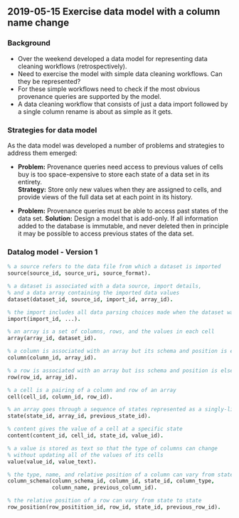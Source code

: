 ## 2019-05-15 Exercise data model with a column name change

### Background
- Over the weekend developed a data model for representing data cleaning workflows (retrospectively).
- Need to exercise the model with simple data cleaning workflows. Can they be represented?
- For these simple workflows need to check if the most obvious provenance queries are supported by the model.
- A data cleaning workflow that consists of just a data import followed by a single column rename is about as simple as it gets.

### Strategies for data model
As the data model was developed a number of problems and strategies to address them emerged:

- **Problem:** Provenance queries need access to previous values of cells buy is too space-expensive to store each state of a data set in its entirety.  
**Strategy:** Store only new values when they are assigned to cells, and provide views of the full data set at each point in its history.


-   **Problem:**  Provenance queries must be able to access past states of the data set.
**Solution:** Design a model that is add-only.  If all information added to the database is immutable, and never deleted then in principle it may be possible to access previous states of the data set.


### Datalog model - Version 1
```prolog
% a source refers to the data file from which a dataset is imported
source(source_id, source_uri, source_format).

% a dataset is associated with a data source, import details,
% and a data array containing the imported data values
dataset(dataset_id, source_id, import_id, array_id).

% the import includes all data parsing choices made when the dataset was created
import(import_id, ...).

% an array is a set of columns, rows, and the values in each cell
array(array_id, dataset_id).

% a column is associated with an array but its schema and position is elsewhere
column(column_id, array_id).

% a row is associated with an array but iss schema and position is elsewhere
row(row_id, array_id).

% a cell is a pairing of a column and row of an array
cell(cell_id, column_id, row_id).

% an array goes through a sequence of states represented as a singly-linked list
state(state_id, array_id, previous_state_id).

% content gives the value of a cell at a specific state
content(content_id, cell_id, state_id, value_id).

% a value is stored as text so that the type of columns can change
% without updating all of the values of its cells
value(value_id, value_text).

% the type, name, and relative position of a column can vary from state to state
column_schema(column_schema_id, column_id, state_id, column_type,
              column_name, previous_column_id).

% the relative position of a row can vary from state to state
row_position(row_positition_id, row_id, state_id, previous_row_id).
```


